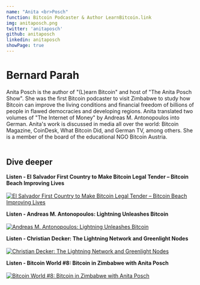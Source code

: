 ```yaml
---
name: "Anita <br>Posch"
function: Bitcoin Podcaster & Author LearnBitcoin.link
img: anitaposch.png
twitter: 'anitaposch'
github: anitaposch
linkedin: anitaposch
showPage: true
---
```


# Bernard Parah
 
Anita Posch is the author of "(L)earn Bitcoin" and host of "The Anita Posch Show". She was the first Bitcoin podcaster to visit Zimbabwe to study how Bitcoin can improve the living conditions and financial freedom of billions of people in flawed democracies and developing regions. Anita translated two volumes of "The Internet of Money" by Andreas M. Antonopoulos into German. Anita's work is discussed in media all over the world: Bitcoin Magazine, CoinDesk, What Bitcoin Did, and German TV, among others. She is a member of the board of the educational NGO Bitcoin Austria. 
<br><br>

## Dive deeper


<div class="grid grid-cols-1 md:grid-cols-2 gap-5">
<div class="p-3 my-2">

**Listen - El Salvador First Country to Make Bitcoin Legal Tender – Bitcoin Beach Improving Lives** <br><br>
[ ![El Salvador First Country to Make Bitcoin Legal Tender – Bitcoin Beach Improving Lives](/content/anita_peterson.png)](https://bitcoinundco.com/en/elsalvador-bitcoinbeach/)
</div>

<div class="p-3 my-2">

**Listen - Andreas M. Antonopoulos: Lightning Unleashes Bitcoin** <br><br>
[ ![Andreas M. Antonopoulos: Lightning Unleashes Bitcoin](/content/anita_andreas.png)](https://bitcoinundco.com/en/andreas-antonopoulos-lightning/)
</div>

<div class="p-3 my-2">

**Listen - Christian Decker: The Lightning Network and Greenlight Nodes** <br><br>
[ ![Christian Decker: The Lightning Network and Greenlight Nodes](/content/anita_decker.png)](https://bitcoinundco.com/en/christian-decker-lightning/)
</div>

<div class="p-3 my-2">

**Listen - Bitcoin World #8: Bitcoin in Zimbabwe with Anita Posch** <br><br>
[ ![Bitcoin World #8: Bitcoin in Zimbabwe with Anita Posch](/content/anita_wbd.png)](https://www.whatbitcoindid.com/podcast/batw-bitcoin-in-zimbabwe-with-anita-posch/)
</div>

</div>

<br>

